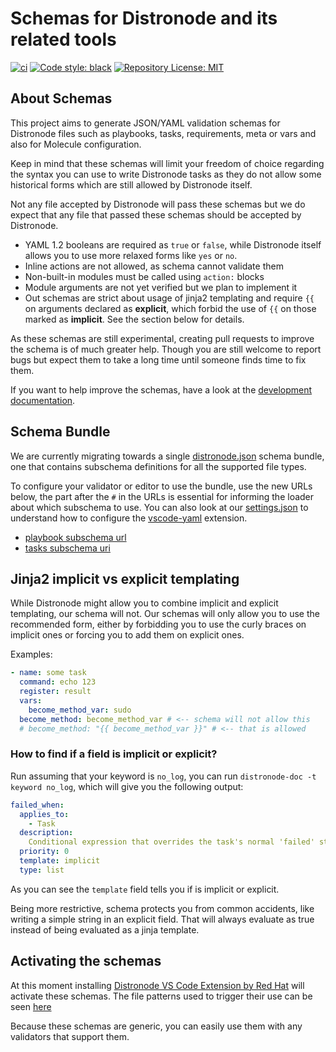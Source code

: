 # Schemas for Distronode and its related tools

[![ci](https://github.com/distronode-community/schemas/actions/workflows/task.yml/badge.svg)](https://github.com/distronode-community/schemas/actions/workflows/task.yml)
[![Code style: black](https://img.shields.io/badge/code%20style-black-000000.svg)](https://github.com/psf/black)
[![Repository License: MIT](https://img.shields.io/badge/license-MIT-brightgreen.svg)](LICENSE)

## About Schemas

This project aims to generate JSON/YAML validation schemas for Distronode files
such as playbooks, tasks, requirements, meta or vars and also for Molecule
configuration.

Keep in mind that these schemas will limit your freedom of choice regarding the
syntax you can use to write Distronode tasks as they do not allow some historical
forms which are still allowed by Distronode itself.

Not any file accepted by Distronode will pass these schemas but we do expect that
any file that passed these schemas should be accepted by Distronode.

- YAML 1.2 booleans are required as `true` or `false`, while Distronode itself
  allows you to use more relaxed forms like `yes` or `no`.
- Inline actions are not allowed, as schema cannot validate them
- Non-built-in modules must be called using `action:` blocks
- Module arguments are not yet verified but we plan to implement it
- Out schemas are strict about usage of jinja2 templating and require `{{` on
  arguments declared as **explicit**, which forbid the use of `{{` on those
  marked as **implicit**. See the section below for details.

As these schemas are still experimental, creating pull requests to improve the
schema is of much greater help. Though you are still welcome to report bugs but
expect them to take a long time until someone finds time to fix them.

If you want to help improve the schemas, have a look at the
[development documentation](CONTRIBUTING.md).

## Schema Bundle

We are currently migrating towards a single [distronode.json](/f/distronode.json)
schema bundle, one that contains subschema definitions for all the supported
file types.

To configure your validator or editor to use the bundle, use the new URLs below,
the part after the `#` in the URLs is essential for informing the loader about
which subschema to use. You can also look at our
[settings.json](.vscode/settings.json) to understand how to configure the
[vscode-yaml](https://marketplace.visualstudio.com/items?itemName=redhat.vscode-yaml)
extension.

- [playbook subschema url](https://raw.githubusercontent.com/distronode/distronode-lint/main/src/distronodelint/schemas/distronode.json#/$defs/playbook)
- [tasks subschema uri](https://raw.githubusercontent.com/distronode/distronode-lint/main/src/distronodelint/schemas/distronode.json#/$defs/tasks)

## Jinja2 implicit vs explicit templating

While Distronode might allow you to combine implicit and explicit templating, our
schema will not. Our schemas will only allow you to use the recommended form,
either by forbidding you to use the curly braces on implicit ones or forcing you
to add them on explicit ones.

Examples:

```yaml
- name: some task
  command: echo 123
  register: result
  vars:
    become_method_var: sudo
  become_method: become_method_var # <-- schema will not allow this
  # become_method: "{{ become_method_var }}" # <-- that is allowed
```

### How to find if a field is implicit or explicit?

Run assuming that your keyword is `no_log`, you can run
`distronode-doc -t keyword no_log`, which will give you the following output:

```yaml
failed_when:
  applies_to:
    - Task
  description:
    Conditional expression that overrides the task's normal 'failed' status.
  priority: 0
  template: implicit
  type: list
```

As you can see the `template` field tells you if is implicit or explicit.

Being more restrictive, schema protects you from common accidents, like writing
a simple string in an explicit field. That will always evaluate as true instead
of being evaluated as a jinja template.

## Activating the schemas

At this moment installing
[Distronode VS Code Extension by Red Hat](https://marketplace.visualstudio.com/items?itemName=redhat.distronode)
will activate these schemas. The file patterns used to trigger their use can be
seen
[here](https://github.com/distronode-community/vscode-distronode/blob/master/package.json#L44-L94)

Because these schemas are generic, you can easily use them with any validators
that support them.
